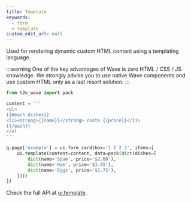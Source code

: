 ```yaml
---
title: Template
keywords:
  - form
  - template
custom_edit_url: null
---
```


Used for rendering dynamic custom HTML content using a templating language.

:::warning
One of the key advantages of Wave is zero HTML / CSS / JS knowledge. We strongly advise you to use
native Wave components and use custom HTML only as a last resort solution.
:::

```py
from h2o_wave import pack

content = '''
<ol>
{{#each dishes}}
<li><strong>{{name}}</strong> costs {{price}}</li>
{{/each}}
</ol
'''

q.page['example'] = ui.form_card(box='1 1 2 2', items=[
    ui.template(content=content, data=pack(dict(dishes=[
        dict(name='Spam', price='$2.00'),
        dict(name='Ham', price='$3.45'),
        dict(name='Eggs', price='$1.75'),
    ])))
])
```

Check the full API at [ui.template](/docs/api/ui#template).
